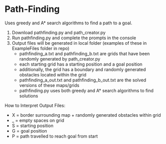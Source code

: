 # Path-Finding
Uses greedy and A* search algorithms to find a path to a goal.
 
  1. Download pathfinding.py and path_creator.py
  2. Run pathfinding.py and complete the prompts in the console
  3. Output files will be generated in local folder (examples of these in ExampleFiles folder in repo)
     - pathfinding_a.txt and pathfinding_b.txt are grids that have been randomly generated by path_creator.py
     - each starting grid has a starting position and a goal position 
     - additionally, the grid has a boundary and randomly generated obstacles located within the grid
     - pathfinding_a_out.txt and pathfinding_b_out.txt are the solved versions of these maps/grids
     - pathfinding.py uses both greedy and A* search algorithms to find solutions

How to Interpret Output Files:
 - X = border surrounding map + randomly generated obstacles within grid
 - _ = empty spaces on grid
 - S = starting position
 - G = goal position
 - P = path travelled to reach goal from start

